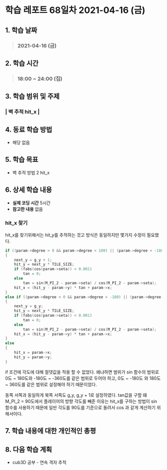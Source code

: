 # 학습 레포트 68일차 2021-04-16 (금)

## 1. 학습 날짜
> ### 2021-04-16 (금)

## 2. 학습 시간
> ### 18:00 ~ 24:00 (집)

## 3. 학습 범위 및 주제
### | 벽 추적 hit_x |

## 4. 동료 학습 방법
- 해당 없음

## 5. 학습 목표
- 벽 추적 방법 2 hit_x

## 6. 상세 학습 내용
- **실제 코딩 시간** 5시간
- **참고한 내용** 없음

### hit_x 찾기

hit_x를 찾기위해서는 hit_y를 추적하는 것고 방식은 동일하지만 몇가지 수정이 필요했다.

```c
if ((param->degree > 0 && param->degree < 180) || (param->degree < -180 && param->degree > -360))
{
    next_y = g_y + 1;
    hit_y = next_y * TILE_SIZE;
    if (fabs(cos(param->seta)) < 0.001)
        tan = 0;
    else
        tan = sin(M_PI_2 - param->seta) / cos(M_PI_2 - param->seta);
    hit_x = (hit_y - param->y) * tan + param->x;
}
else if ((param->degree < 0 && param->degree > -180) || (param->degree > 180 && param->degree < 360))
{
    next_y = g_y;
    hit_y = next_y * TILE_SIZE;
    if (fabs(cos(param->seta)) < 0.001)
        tan = 0;
    else
        tan = sin(M_PI_2 - param->seta) / cos(M_PI_2 - param->seta);
    hit_x = (hit_y - param->y) * tan + param->x;
}
else
{
    hit_x = param->x;
    hit_y = param->y;
}
```

if 조건에 각도에 대해 절댓값을 적용 할 수 없었다. 왜냐하면 범위가 sin 함수의 범위로 0도 ~ 180도와 -180도 ~ -360도를 같은 범위로 두어야 하고, 0도 ~ -180도 와 180도 ~ 360도를 같은 범위로 설정해야 하기 때문이었다.

동쪽 서쪽과 동일하게 북쪽 서쪽도 g_y, g_y + 1로 설정하였다. tan값을 구할 떄 M_PI_2 = 90도에서 플레이어의 방향 각도를 빼준 이유는 hit_x를 구하는 방법이 sin 함수를 사용하기 때문에 일반 각도를 90도를 기준으로 돌려서 cos 과 같게 계산하기 위해서이다.




## 7. 학습 내용에 대한 개인적인 총평

## 8. 다음 학습 계획
- cub3D 공부 - 연속 격자 추적